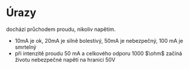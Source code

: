 # Úrazy
dochází průchodem proudu, nikoliv napětím.
- 10mA je ok, 20mA je silně bolestivý, 50mA je nebezpečný, 100 mA je smrtelný
- při intenzitě proudu 50 mA a celkového odporu 1000 $\ohm$ začíná životu nebezpečné napětí na hranici 50V
